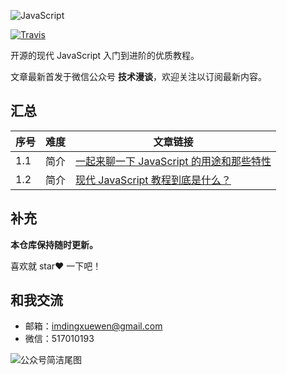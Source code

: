 ![JavaScript](https://user-images.githubusercontent.com/26959437/64472163-b55e6600-d18c-11e9-8417-c3ba5ace10ac.png)

[![Travis](https://img.shields.io/badge/language-JavaScript-blue.svg)](https://developer.apple.com/.md)

开源的现代 JavaScript 入门到进阶的优质教程。

文章最新首发于微信公众号 **技术漫谈**，欢迎关注以订阅最新内容。

## 汇总

| 序号 | 难度 | 文章链接 |
| ---- | ---- | ------- |
| 1.1 | 简介 | <a href="https://mp.weixin.qq.com/s?__biz=MzU1NTgxMDYxMw==&mid=2247483659&idx=1&sn=ac27a3a9fbc39c0d276df5392de5020c&chksm=fbcfeb51ccb862472ed2fa8a6c897bd9294ef8d213a9f52dcd3e8cab661594b93f496b1eeb0a&token=1907984446&lang=zh_CN#rd" target="_blank">一起来聊一下 JavaScript 的用途和那些特性</a> |
| 1.2 | 简介 | <a href="https://mp.weixin.qq.com/s?__biz=MzU1NTgxMDYxMw==&mid=2247483667&idx=1&sn=0d24863ebc38c37f41ab783622d0f9b9&chksm=fbcfeb49ccb8625f479b3f5e2eb425aaa9821856c64e273fb96ac7b81eddc1c69abe1f0632fc&token=1907984446&lang=zh_CN#rd" target="_blank">现代 JavaScript 教程到底是什么？</a> |

## 补充

**本仓库保持随时更新。**

喜欢就 star❤️ 一下吧！

## 和我交流

- 邮箱：imdingxuewen@gmail.com
- 微信：517010193

![公众号简洁尾图](https://user-images.githubusercontent.com/26959437/64472245-e68b6600-d18d-11e9-984a-ae0161dc2e69.png)
